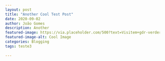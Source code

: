 ```yaml
---
layout: post
title: "Another Cool Test Post"
date: 2020-09-02
author: João Gomes
description: Another
featured-image: https://via.placeholder.com/500?text=Visitem+gdr-verderena.github.io
featured-image-alt: Cool Image
categories: Blogging
tags: teste3
 
---
```

